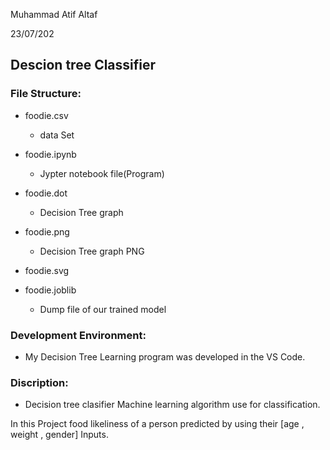 Muhammad Atif Altaf


23/07/202


## Descion tree Classifier


### File Structure:

- foodie.csv

  - data Set
  
  
- foodie.ipynb

   - Jypter notebook file(Program)
  
  
- foodie.dot

  - Decision Tree graph


- foodie.png

  - Decision Tree graph PNG

- foodie.svg

- foodie.joblib

  - Dump file of our trained model

### Development Environment:

- My Decision Tree Learning program was developed in the VS Code.

### Discription:
- Decision tree clasifier Machine learning algorithm use for classification.

In this Project food likeliness of a person predicted by using their [age , weight , gender] Inputs.
